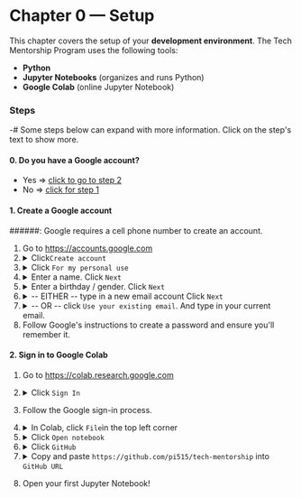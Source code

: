 # Chapter 0 — Setup
This chapter covers the setup of your **development environment**. The Tech Mentorship Program uses the following tools:
* **Python**
* **Jupyter Notebooks** (organizes and runs Python)
* **Google Colab** (online Jupyter Notebook)

### Steps
-# Some steps below can expand with more information. Click on the step's text to show more.

#### 0. Do you have a Google account?
-  Yes ⇒ [click to go to step 2](#2-sign-in-to-google-colab)  
-  No ⇒ [click for step 1](#1-create-a-google-account)

#### 1. Create a Google account
######: Google requires a cell phone number to create an account. 

1. Go to https://accounts.google.com
2. <details><summary>Click<code>Create account</code>
    </summary>
    <img src="assets/google0.png"/>
    </details>
3. <details><summary>Click <code>For my personal use</code>
    </summary>
    <img src="assets/google1.png"/>
    </details>
4. <details><summary>Enter a name. Click <code>Next</code>
    </summary>
    <img src="assets/google2.png"/>
    </details>
5. <details><summary>Enter a birthday / gender. Click <code>Next</code>
    </summary>
    <img src="assets/google3.png"/>
    </details>
6. <details><summary>-- EITHER -- type in a new email account Click <code>Next</code>
    </summary>
    <img src="assets/google4.png"/>
    </details>
7. <details><summary>-- OR -- click <code>Use your existing email</code>. And type in your current email.
    </summary>
    <img src="assets/google5.png"/>
    </details>
8. Follow Google's instructions to create a password and ensure you'll remember it.

#### 2. Sign in to Google Colab
1. Go to https://colab.research.google.com

2. <details><summary>Click <code>Sign In</code>
   </summary>
   <img src="assets/colab0.png"/>
   </details>
3. Follow the Google sign-in process.
4. <details><summary>In Colab, click <code>File</code>in the top left corner
   </summary>
   <img src="assets/colab1.png"/>
   </details>
5. <details><summary>Click <code>Open notebook</code>
   </summary>
   <img src="assets/colab2.png"/>
   </details>
6. <details><summary>Click <code>GitHub</code>
   </summary>
   <img src="assets/colab3.png"/>
   </details>
7. <details><summary>
   Copy and paste <code>https://github.com/pi515/tech-mentorship</code> into <code>GitHub URL</code>
   </summary>
   <img src="assets/colab4.png"/>
   </details>
8. Open your first Jupyter Notebook!
